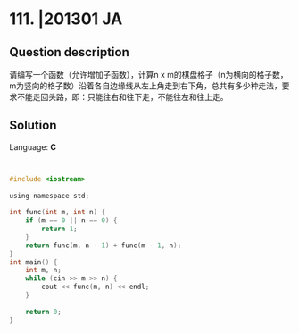 # 111. |201301 JA

## Question description


请编写一个函数（允许增加子函数），计算n x m的棋盘格子（n为横向的格子数，m为竖向的格子数）沿着各自边缘线从左上角走到右下角，总共有多少种走法，要求不能走回头路，即：只能往右和往下走，不能往左和往上走。



## Solution

Language: **C**

```C


#include <iostream>
 
using namespace std;
 
int func(int m, int n) {
    if (m == 0 || n == 0) {
        return 1;
    }
    return func(m, n - 1) + func(m - 1, n);
}
int main() {
    int m, n;
    while (cin >> m >> n) {
        cout << func(m, n) << endl;
    }
 
    return 0;
}
```


